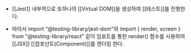 - [[Jest]] 내부적으로 또하나의 [[Virtual DOM]]을 생성하여 [[테스트]]를 진행한다.

- 따라서 import "@testing-library/jest-dom"와 import { render, screen } from "@testing-library/react" 같이 임포트를 통한 render() 함수를 사용하여 [[JSX]] [[컴포넌트(Component)]]를 렌더링 한다.
